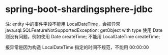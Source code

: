 # spring-boot-shardingsphere-jdbc

注:
entity 中的事件字段不能用 LocalDateTime，会报异常 java.sql.SQLFeatureNotSupportedException: getObject with type
使用 Date 则没有问题，例如使用 Date createTime; 不能用 LocalDateTime createTime;

报异常是因为构造 LocalDateTime 指定的时间不规范，不能用 00:00:00

